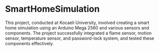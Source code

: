 # SmartHomeSimulation
This project, conducted at Kocaeli University, involved creating a smart home simulation using an Arduino Mega 2560 and various sensors and components. The project successfully integrated a flame sensor, motion sensor, temperature sensor, and password-lock system, and tested these components effectively.
